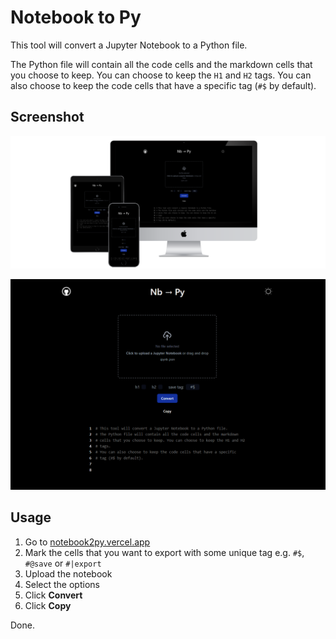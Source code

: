 # Notebook to Py
This tool will convert a Jupyter Notebook to a Python file.

The Python file will contain all the code cells and the markdown cells that you choose to keep.
You can choose to keep the `H1` and `H2` tags. You can also choose to keep the code cells that have a specific tag (`#$` by default).

## Screenshot
![screenshot of the website](https://raw.githubusercontent.com/Gholamrezadar/notebook-to-py/main/screenshots/Screenshot_2.png)

![screenshot of the website](https://raw.githubusercontent.com/Gholamrezadar/notebook-to-py/main/screenshots/Screenshot_1.png)


## Usage
1. Go to [notebook2py.vercel.app](http://notebook2py.vercel.app)
2. Mark the cells that you want to export with some unique tag e.g. `#$`, `#@save` or `#|export`
3. Upload the notebook
4. Select the options
5. Click **Convert**
6. Click **Copy**

Done.
